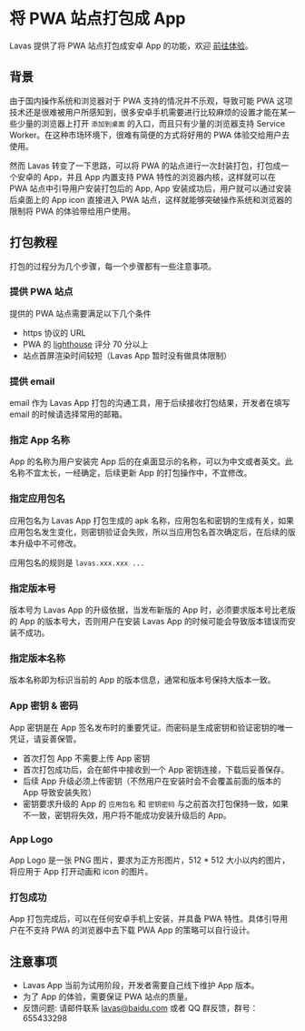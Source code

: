 # 将 PWA 站点打包成 App

Lavas 提供了将 PWA 站点打包成安卓 App 的功能，欢迎 [前往体验](https://lavas.baidu.com/app)。

## 背景

由于国内操作系统和浏览器对于 PWA 支持的情况并不乐观，导致可能 PWA 这项技术还是很难被用户所感知到，很多安卓手机需要进行比较麻烦的设置才能在某一些少量的浏览器上打开 `添加到桌面` 的入口，而且只有少量的浏览器支持 Service Worker。在这种市场环境下，很难有简便的方式将好用的 PWA 体验交给用户去使用。

然而 Lavas 转变了一下思路，可以将 PWA 的站点进行一次封装打包，打包成一个安卓的 App，并且 App 内置支持 PWA 特性的浏览器内核，这样就可以在 PWA 站点中引导用户安装打包后的 App, App 安装成功后，用户就可以通过安装后桌面上的 App icon 直接进入 PWA 站点，这样就能够突破操作系统和浏览器的限制将 PWA 的体验带给用户使用。

## 打包教程

打包的过程分为几个步骤，每一个步骤都有一些注意事项。

### 提供 PWA 站点

提供的 PWA 站点需要满足以下几个条件

- https 协议的 URL
- PWA 的 [lighthouse](https://lavas.baidu.com/guide/vue/doc/vue/more/check-your-pwa-websit#Lighthouse) 评分 70 分以上
- 站点首屏渲染时间较短（Lavas App 暂时没有做具体限制）

### 提供 email

email 作为 Lavas App 打包的沟通工具，用于后续接收打包结果，开发者在填写 email 的时候请选择常用的邮箱。

### 指定 App 名称

App 的名称为用户安装完 App 后的在桌面显示的名称，可以为中文或者英文。此名称不宜太长，一经确定，后续更新 App 的打包操作中，不宜修改。

### 指定应用包名

应用包名为 Lavas App 打包生成的 apk 名称，应用包名和密钥的生成有关，如果应用包名发生变化，则密钥验证会失败，所以当应用包名首次确定后，在后续的版本升级中不可修改。

应用包名的规则是 `lavas.xxx.xxx ...`

### 指定版本号

版本号为 Lavas App 的升级依据，当发布新版的 App 时，必须要求版本号比老版的 App 的版本号大，否则用户在安装 Lavas App 的时候可能会导致版本错误而安装不成功。

### 指定版本名称

版本名称即为标识当前的 App 的版本信息，通常和版本号保持大版本一致。

### App 密钥 & 密码

App 密钥是在 App 签名发布时的重要凭证。而密码是生成密钥和验证密钥的唯一凭证，请妥善保管。

- 首次打包 App 不需要上传 App 密钥
- 首次打包成功后，会在邮件中接收到一个 App 密钥连接，下载后妥善保存。
- 后续 App 升级必须上传密钥（不然用户在安装时会不会覆盖前面的版本的 App 导致安装失败）
- 密钥要求升级的 App 的 `应用包名` 和 `密钥密码` 与之前首次打包保持一致，如果不一致，密钥将失效，用户将不能成功安装升级后的 App。

### App Logo

App Logo 是一张 PNG 图片，要求为正方形图片，512 * 512 大小以内的图片，将应用于 App 打开动画和 icon 的图片。

### 打包成功

App 打包完成后，可以在任何安卓手机上安装，并具备 PWA 特性。具体引导用户在不支持 PWA 的浏览器中去下载 PWA App 的策略可以自行设计。

## 注意事项

- Lavas App 当前为试用阶段，开发者需要自己线下维护 App 版本。
- 为了 App 的体验，需要保证 PWA 站点的质量。
- 反馈问题: 请邮件联系 lavas@baidu.com 或者 QQ 群反馈，群号：655433298
